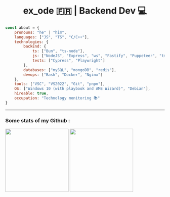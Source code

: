 <h1 align="center">ex_ode 🇫🇷 | Backend Dev 💻</h1>

```js
const about = {
    pronouns: "he" | "him",
    languages: ["JS", "TS", "C/C++"],
    technologies: {
        backEnd: {
            ts: ["Bun", "ts-node"],
            js: ["NodeJS", "Express", "ws", "Fastify", "Puppeteer", "tmi.js"],
            tests: ["Cypress", "Playwright"]
        },
        databases: ["mySQL", "mongoDB", "redis"],
        devops: ["Bash", "Docker", "Nginx"]
    },
    tools: ["VSC", "VS2022", "Git", "pnpm"],
    OS: ["Windows 10 (with playbook and AME Wizard)", "Debian"],
    hireable: true,
    occupation: "Technology monitoring 📚"
}
```

***

<h3>Some stats of my Github :</h3>
<div>
    <img height="200" align="center" src="https://github-readme.lexod.fr/stats?username=Ex0D&show_icons=true&theme=radical&hide_contribs=true&count_private=true&hide_border=true" />
    <img height="200" align="center" src="https://github-readme.lexod.fr/top-langs?username=Ex0D&show_icons=true&theme=radical&hide_contribs=true&langs_count=7&layout=compact&hide_border=true" />
</div>
